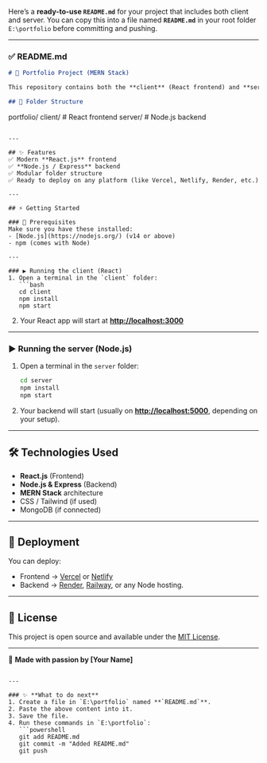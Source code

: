 Here’s a **ready-to-use `README.md`** for your project that includes both client and server.
You can copy this into a file named **`README.md`** in your root folder `E:\portfolio` before committing and pushing.

---

### ✅ **README.md**

```markdown
# 🚀 Portfolio Project (MERN Stack)

This repository contains both the **client** (React frontend) and **server** (Node.js/Express backend) of my portfolio project.

## 📂 Folder Structure
```

portfolio/
client/   # React frontend
server/   # Node.js backend

````

---

## ✨ Features
✅ Modern **React.js** frontend  
✅ **Node.js / Express** backend  
✅ Modular folder structure  
✅ Ready to deploy on any platform (like Vercel, Netlify, Render, etc.)  

---

## ⚡ Getting Started

### 🔧 Prerequisites
Make sure you have these installed:
- [Node.js](https://nodejs.org/) (v14 or above)
- npm (comes with Node)

---

### ▶️ Running the client (React)
1. Open a terminal in the `client` folder:
   ```bash
   cd client
   npm install
   npm start
````

2. Your React app will start at **[http://localhost:3000](http://localhost:3000)**

---

### ▶️ Running the server (Node.js)

1. Open a terminal in the `server` folder:

   ```bash
   cd server
   npm install
   npm start
   ```
2. Your backend will start (usually on **[http://localhost:5000](http://localhost:5000)**, depending on your setup).

---

## 🛠️ Technologies Used

* **React.js** (Frontend)
* **Node.js & Express** (Backend)
* **MERN Stack** architecture
* CSS / Tailwind (if used)
* MongoDB (if connected)

---

## 🌟 Deployment

You can deploy:

* Frontend → [Vercel](https://vercel.com/) or [Netlify](https://www.netlify.com/)
* Backend → [Render](https://render.com/), [Railway](https://railway.app/), or any Node hosting.

---

## 📌 License

This project is open source and available under the [MIT License](LICENSE).

---

💛 **Made with passion by \[Your Name]**

````

---

### ✨ **What to do next**
1. Create a file in `E:\portfolio` named **`README.md`**.
2. Paste the above content into it.
3. Save the file.
4. Run these commands in `E:\portfolio`:
   ```powershell
   git add README.md
   git commit -m "Added README.md"
   git push
````
